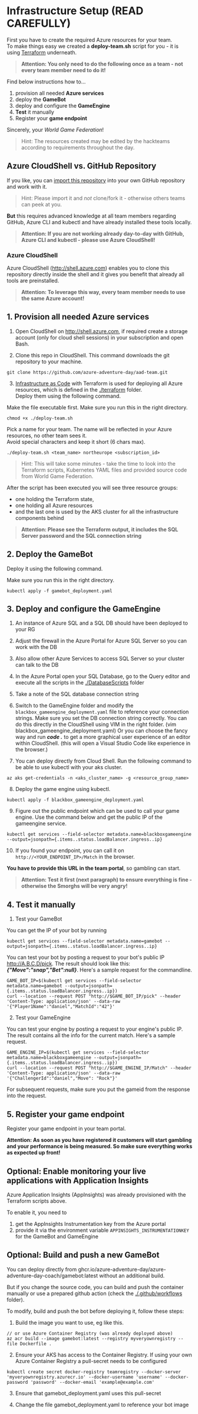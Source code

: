 # Infrastructure Setup (READ CAREFULLY)
First you have to create the required Azure resources for your team.<br/>
To make things easy we created a **deploy-team.sh** script for you - it is using [Terraform](https://www.terraform.io/intro/index.html) underneath.

> **Attention: You only need to do the following once as a team - not every team member need to do it!**

Find below instructions how to...
1. provision all needed **Azure services**
2. deploy the **GameBot**
3. deploy and configure the **GameEngine**
4. **Test** it manually
5. Register your **game endpoint**

Sincerely, your *World Game Federation*!

> Hint: The resources created may be edited by the hackteams according to requirements throughout the day. 

## Azure CloudShell vs. GitHub Repository
If you like, you can [import this repository](https://docs.github.com/en/github/importing-your-projects-to-github/importing-a-repository-with-github-importer) into your own GitHub repository and work with it.

> Hint: Please import it and *not* clone/fork it - otherwise others teams can peek at you.

**But** this requires advanced knowledge at all team members regarding GitHub, Azure CLI and kubectl and have already installed these tools locally.

> **Attention: If you are not working already day-to-day with GitHub, Azure CLI and kubectl - please use Azure CloudShell!**

### Azure CloudShell
Azure CloudShell (http://shell.azure.com) enables you to clone this repository directly inside the shell and it gives you benefit that already all tools are preinstalled.

> **Attention: To leverage this way, every team member needs to use the same Azure account!**

## 1. Provision all needed Azure services
1. Open CloudShell on http://shell.azure.com, if required create a storage account (only for cloud shell sessions) in your subscription and open Bash.

2. Clone this repo in CloudShell. This command downloads the git repository to your machine.
```
git clone https://github.com/azure-adventure-day/aad-team.git
```

3. [Infrastructure as Code](https://devblogs.microsoft.com/devops/what-is-infrastructure-as-code/) with Terraform is used for deploying all Azure resources, which is defined in the [./terraform](./terraform) folder.<br/>
Deploy them using the following command.

Make the file executable first. Make sure you run this in the right directory.
```
chmod +x ./deploy-team.sh
```

Pick a name for your team. The name will be reflected in your Azure resources, no other team sees it.<br/>
Avoid special characters and keep it short (6 chars max).
``` 
./deploy-team.sh <team_name> northeurope <subscription_id>
```

> Hint: This will take some minutes - take the time to look into the Terraform scripts, Kubernetes YAML files and provided source code from World Game Federation.

After the script has been executed you will see three resource groups:
* one holding the Terraform state,
* one holding all Azure resources
* and the last one is used by the AKS cluster for all the infrastructure components behind

> **Attention: Please see the Terraform output, it includes the SQL Server password and the SQL connection string**


## 2. Deploy the GameBot
Deploy it using the following command.

Make sure you run this in the right directory.
```
kubectl apply -f gamebot_deployment.yaml
```


## 3. Deploy and configure the GameEngine

1. An instance of Azure SQL and a SQL DB should have been deployed to your RG
2. Adjust the firewall in the Azure Portal for Azure SQL Server so you can work with the DB
3. Also allow other Azure Services to access SQL Server so your cluster can talk to the DB
4. In the Azure Portal open your SQL Database,  go to the Query editor and execute all the scripts in the [./DatabaseScripts](./DatabaseScripts) folder
5. Take a note of the SQL database connection string
6. Switch to the GameEngine folder and modify the `blackbox_gameengine_deployment.yaml` file to reference your connection strings. Make sure you set the DB connection string correctly. You can do this directly in the CloudShell using VIM in the right folder. (vim blackbox_gameengine_deployment.yaml) Or you can choose the fancy way and run ***code .*** to get a more graphical user experience of an editor within CloudShell. (this will open a Visual Studio Code like experience in the browser.)

7. You can deploy directly from Cloud Shell. Run the following command to be able to use kubectl with your aks cluster.
```
az aks get-credentials -n <aks_cluster_name> -g <resource_group_name>
```
8. Deploy the game engine using kubectl. 
```
kubectl apply -f blackbox_gameengine_deployment.yaml
```
9. Figure out the public endpoint which can be used to call your game engine. Use the command below and get the public IP of the gameengine service. 
```
kubectl get services --field-selector metadata.name=blackboxgameengine --output=jsonpath={.items..status.loadBalancer.ingress..ip}
```
10. If you found your endpoint, you can call it on `http://<YOUR_ENDPOINT_IP>/Match` in the browser.

**You have to provide this URL in the team portal**, so gambling can start.

> **Attention: Test it first (next paragraph) to ensure everything is fine - otherwise the Smorghs will be very angry!**


## 4. Test it manually
1. Test your GameBot

You can get the IP of your bot by running 
```
kubectl get services --field-selector metadata.name=gamebot --output=jsonpath={.items..status.loadBalancer.ingress..ip}
```

You can test your bot by posting a request to your bot's public IP http://A.B.C.D/pick. The result should look like this: ***{"Move":"snap","Bet":null}***. Here's a sample request for the commandline.

```
GAME_BOT_IP=$(kubectl get services --field-selector metadata.name=gamebot --output=jsonpath={.items..status.loadBalancer.ingress..ip})
curl --location --request POST "http://$GAME_BOT_IP/pick" --header 'Content-Type: application/json' --data-raw '{"Player1Name":"daniel","MatchId":"42"}'
```

2. Test your GameEngine

You can test your engine by posting a request to your engine's public IP.<br/>
The result contains all the info for the current match. Here's a sample request.
```
GAME_ENGINE_IP=$(kubectl get services --field-selector metadata.name=blackboxgameengine --output=jsonpath={.items..status.loadBalancer.ingress..ip})
curl --location --request POST "http://$GAME_ENGINE_IP/Match" --header 'Content-Type: application/json' --data-raw '{"ChallengerId":"daniel","Move": "Rock"}'
```

For subsequent requests, make sure you put the gameid from the response into the request.


## 5. Register your game endpoint

Register your game endpoint in your team portal.

**Attention: As soon as you have registered it customers will start gambling and your performance is being measured. So make sure everything works as expected up front!**


## Optional: Enable monitoring your live applications with Application Insights
Azure Application Insights (AppInsights) was already provisioned with the Terraform scripts above.

To enable it, you need to 
1. get the AppInsights Instrumentation key from the Azure portal
2. provide it via the environment variable ```APPINSIGHTS_INSTRUMENTATIONKEY``` for the GameBot and GameEngine


## Optional: Build and push a new GameBot
You can deploy directly from ghcr.io/azure-adventure-day/azure-adventure-day-coach/gamebot:latest without an additional build.

But if you change the source code, you can build and push the container manually or use a prepared github action (check the [./.github/workflows](./.github/workflows) folder). 

To modify, build and push the bot before deploying it, follow these steps:

1. Build the image you want to use, eg like this.
```
// or use Azure Container Registry (was already deployed above)
az acr build --image gamebot:latest --registry myveryownregistry --file Dockerfile .
```

2. Ensure your AKS has access to the Container Registry. If using your own Azure Container Registry a pull-secret needs to be configured
```
kubectl create secret docker-registry teamregistry --docker-server 'myveryownregistry.azurecr.io' --docker-username 'username' --docker-password 'password' --docker-email 'example@example.com'
```

3. Ensure that gamebot_deployment.yaml uses this pull-secret

4. Change the file gamebot_deployment.yaml to reference your bot image
